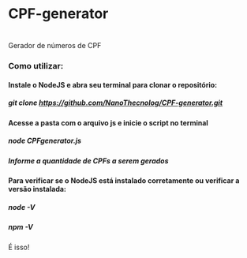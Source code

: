 # CPF-generator
#
Gerador de números de CPF
### Como utilizar:
#### Instale o NodeJS e abra seu terminal para clonar o repositório:
##### git clone https://github.com/NanoThecnolog/CPF-generator.git

#### Acesse a pasta com o arquivo js e inicie o script no terminal
##### node CPFgenerator.js
##### Informe a quantidade de CPFs a serem gerados

#### Para verificar se o NodeJS está instalado corretamente ou verificar a versão instalada:
##### node -V
##### npm -V


É isso!
